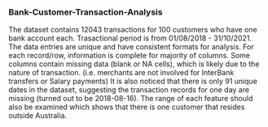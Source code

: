 ### Bank-Customer-Transaction-Analysis

The dataset contains 12043 transactions for 100 customers who have one bank account each. Trasactional period
is from 01/08/2018 - 31/10/2021. The data entries are unique and have consistent formats for
analysis. For each record/row, information is complete for majority of columns. Some columns contain missing
data (blank or NA cells), which is likely due to the nature of transaction. (i.e. merchants are not involved for
InterBank transfers or Salary payments) It is also noticed that there is only 91 unique dates in the dataset,
suggesting the transaction records for one day are missing (turned out to be 2018-08-16).
The range of each feature should also be examined which shows that there is one customer that resides outside
Australia.
